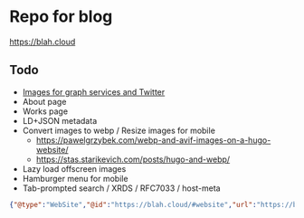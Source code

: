 # Repo for blog

<https://blah.cloud>

## Todo

* [Images for graph services and Twitter](https://www.jannikarndt.de/blog/2021/05/generating_open_graph_images/)
* About page
* Works page
* LD+JSON metadata
* Convert images to webp / Resize images for mobile
  * <https://pawelgrzybek.com/webp-and-avif-images-on-a-hugo-website/>
  * <https://stas.starikevich.com/posts/hugo-and-webp/>
* Lazy load offscreen images
* Hamburger menu for mobile
* Tab-prompted search / XRDS / RFC7033 / host-meta

```json
{"@type":"WebSite","@id":"https://blah.cloud/#website","url":"https://blah.cloud/","name":"Blah, Cloud.","description":"Adventures in architectures","publisher":{"@id":"https://blah.cloud/#/schema/person/65b4688619b5af7ea0c4497700f98718"},"potentialAction":[{"@type":"SearchAction","target":{"@type":"EntryPoint","urlTemplate":"https://blah.cloud/?s={search_term_string}"},"query-input":"required name=search_term_string"}],"inLanguage":"en-GB"}
```

